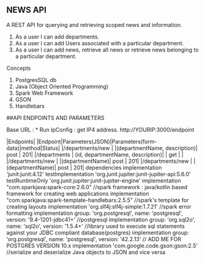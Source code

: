 ## NEWS API

A REST API for querying and retrieving scoped news and information.

1. As a user I can add departments.
2. As a user I can add Users associated with a particular department.
3. As a user I can add news, retrieve all news or retrieve news belonging to a particular department.

Concepts
1. PostgresSQL db
2. Java (Object Oriented Programming)
3. Spark Web Framework
4. GSON
5. Handlebars

##API ENDPOINTS AND PARAMETERS

Base URL : * Run IpConfig : get IP4 address.
http://YOURIP:3000/endpoint

|Endpoints|
|Endpoint|Parameters(JSON)|Parameters(form-data)|method|Status|
|/departments/new | |(departmentName, description)| post | 201|
|/departments | (id, departmentName, description)| | get | |
|/departments/new | |(departmentName)| post | 201|
|/departments/new | |(departmentName)| post | 201|
dependencies
implementation 'junit:junit:4.12'
testImplementation 'org.junit.jupiter:junit-jupiter-api:5.6.0'
testRuntimeOnly 'org.junit.jupiter:junit-jupiter-engine'
implementation "com.sparkjava:spark-core:2.6.0" //spark framework : java/kotlin based framework for creating web applications
implementation "com.sparkjava:spark-template-handlebars:2.5.5" //spark's template for creating layouts
implementation 'org.slf4j:slf4j-simple:1.7.21' //spark error formatting
implementation group: 'org.postgresql', name: 'postgresql', version: '9.4-1201-jdbc41+' //postgresql
implementation group: 'org.sql2o', name: 'sql2o', version: '1.5.4+' //library used to execute sql statements against your JDBC compliant database(postgres)
implementation group: 'org.postgresql', name: 'postgresql', version: '42.2.13' // ADD ME FOR POSTGRES VERSION 10.x
implementation 'com.google.code.gson:gson:2.5' //serialize and deserialize Java objects to JSON and vice versa

